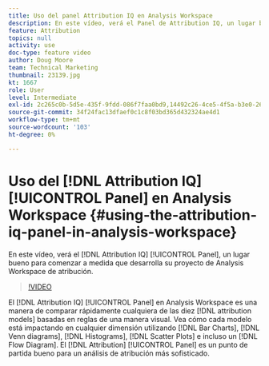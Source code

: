 ```yaml
---
title: Uso del panel Attribution IQ en Analysis Workspace
description: En este vídeo, verá el Panel de Attribution IQ, un lugar bueno para comenzar a medida que desarrolla su proyecto de Analysis Workspace de atribución.
feature: Attribution
topics: null
activity: use
doc-type: feature video
author: Doug Moore
team: Technical Marketing
thumbnail: 23139.jpg
kt: 1667
role: User
level: Intermediate
exl-id: 2c265c0b-5d5e-435f-9fdd-086f7faa0bd9,14492c26-4ce5-4f5a-b3e0-2605f59cfca9
source-git-commit: 34f24fac13dfaef0c1c8f03bd365d432324ae4d1
workflow-type: tm+mt
source-wordcount: '103'
ht-degree: 0%

---
```


# Uso del [!DNL Attribution IQ] [!UICONTROL Panel] en Analysis Workspace {#using-the-attribution-iq-panel-in-analysis-workspace}

En este vídeo, verá el [!DNL Attribution IQ] [!UICONTROL Panel], un lugar bueno para comenzar a medida que desarrolla su proyecto de Analysis Workspace de atribución.

>[!VIDEO](https://video.tv.adobe.com/v/23139/?quality=12)

El [!DNL Attribution IQ] [!UICONTROL Panel] en Analysis Workspace es una manera de comparar rápidamente cualquiera de las diez [!DNL attribution models] basadas en reglas de una manera visual. Vea cómo cada modelo está impactando en cualquier dimensión utilizando [!DNL Bar Charts], [!DNL Venn diagrams], [!DNL Histograms], [!DNL Scatter Plots] e incluso un [!DNL Flow Diagram]. El [!DNL Attribution] [!UICONTROL Panel] es un punto de partida bueno para un análisis de atribución más sofisticado.
